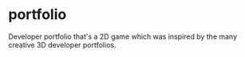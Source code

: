 # portfolio
Developer portfolio that's a 2D game which was inspired by the many creative 3D developer portfolios. 
